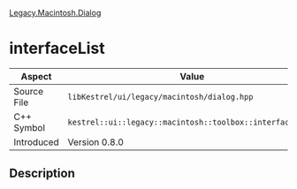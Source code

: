 [Legacy.Macintosh.Dialog](index)
# interfaceList
| Aspect | Value |
| --- | --- |
| Source File | `libKestrel/ui/legacy/macintosh/dialog.hpp` |
| C++ Symbol | `kestrel::ui::legacy::macintosh::toolbox::interface_list` |
| Introduced | Version 0.8.0 |
## Description

